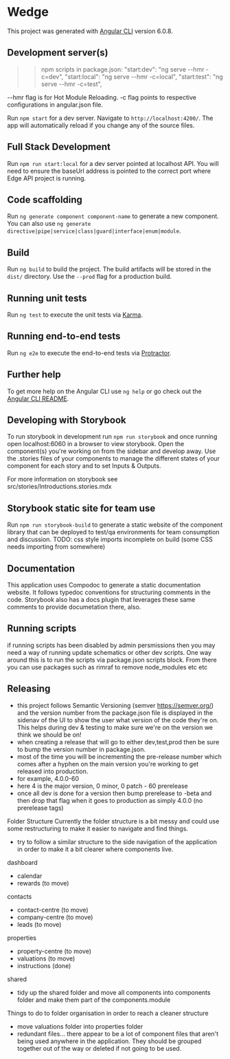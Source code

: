 # Wedge

This project was generated with [Angular CLI](https://github.com/angular/angular-cli) version 6.0.8.

## Development server(s)

>> npm scripts in package.json:
"start:dev": "ng serve --hmr -c=dev", 
"start:local": "ng serve --hmr -c=local",
"start:test": "ng serve --hmr -c=test",

--hmr flag is for Hot Module Reloading. 
-c flag points to respective configurations in angular.json file. 

Run `npm start` for a dev server. Navigate to `http://localhost:4200/`. The app will automatically reload if you change any of the source files.

## Full Stack Development
Run `npm run start:local` for a dev server pointed at localhost API. You will need to ensure the baseUrl address is pointed to the correct port where Edge API project is running.

## Code scaffolding

Run `ng generate component component-name` to generate a new component. You can also use `ng generate directive|pipe|service|class|guard|interface|enum|module`.

## Build

Run `ng build` to build the project. The build artifacts will be stored in the `dist/` directory. Use the `--prod` flag for a production build.

## Running unit tests

Run `ng test` to execute the unit tests via [Karma](https://karma-runner.github.io).

## Running end-to-end tests

Run `ng e2e` to execute the end-to-end tests via [Protractor](http://www.protractortest.org/).

## Further help

To get more help on the Angular CLI use `ng help` or go check out the [Angular CLI README](https://github.com/angular/angular-cli/blob/master/README.md).


## Developing with Storybook

To run storybook in development run `npm run storybook` and once running open localhost:6060 in a browser to view storybook.  Open the component(s) you're working on from the sidebar and develop away. Use the .stories files of your components to manage the different states of your component for each story and to set Inputs & Outputs.

For more information on storybook see src/stories/Introductions.stories.mdx

## Storybook static site for team use
Run `npm run storybook-build` to generate a static website of the component library that can be deployed to test/qa environments for team consumption and discussion. TODO: css style imports incomplete on build (some CSS needs importing from somewhere)

## Documentation

This application uses Compodoc to generate a static documentation website.  It follows typedoc conventions for structuring comments in the code.
Storybook also has a docs plugin that leverages these same comments to provide documetation there, also.

## Running scripts
if running scripts has been disabled by admin persmissions then you may need a way of running update schematics or other dev scripts. One way around this is to run the scripts via package.json scripts block. From there you can use packages such as rimraf to remove node_modules etc etc

## Releasing
- this project follows Semantic Versioning (semver https://semver.org/) and the version number from the package.json file is displayed in the sidenav of the UI to show the user what version of the code they're on.  This helps during dev & testing to make sure we're on the version we think we should be on!
- when creating a release that will go to either dev,test,prod then be sure to bump the version number in package.json.
- most of the time you will be incrementing the pre-release number which comes after a hyphen on the main version you're working to get released into production.
- for example, 4.0.0-60
- here 4 is the major version, 0 minor, 0 patch - 60 prerelease
- once all dev is done for a version then bump prerelease to -beta and then drop that flag when it goes to production as simply 4.0.0 (no prerelease tags)

Folder Structure
Currently the folder structure is a bit messy and could use some restructuring to make it easier to navigate and find things.

- try to follow a similar structure to the side navigation of the application in order to make it a bit clearer where components live.

dashboard
  - calendar
  - rewards (to move)

contacts
  - contact-centre (to move)
  - company-centre (to move)
  - leads (to move)

properties
  - property-centre (to move)
  - valuations (to move)
  - instructions (done)

shared
- tidy up the shared folder and move all components into components folder and make them part of the components.module

Things to do to folder organisation in order to reach a cleaner structure
- move valuations folder into properties folder 
- redundant files... there appear to be a lot of component files that aren't being used anywhere in the application. They should be grouped together out of the way or deleted if not going to be used.
